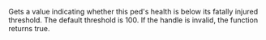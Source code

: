 Gets a value indicating whether this ped's health is below its fatally injured threshold. The default threshold is 100.
If the handle is invalid, the function returns true.